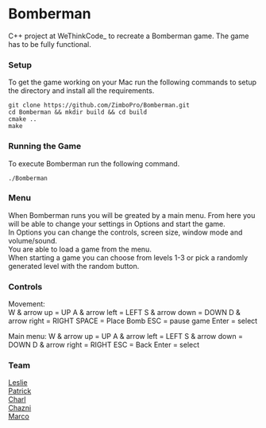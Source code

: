 # Bomberman

C++ project at WeThinkCode\_ to recreate a Bomberman game. The game has to be fully functional.

### Setup 

To get the game working on your Mac run the following commands to setup the directory
and install all the requirements. 
```
git clone https://github.com/ZimboPro/Bomberman.git
cd Bomberman && mkdir build && cd build
cmake ..
make
```

### Running the Game

To execute Bomberman run the following command. 
```
./Bomberman
```

### Menu

When Bomberman runs you will be greated by a main menu. From here you will be able to change your settings in Options and start the game.  
In Options you can change the controls, screen size, window mode and volume/sound.  
You are able to load a game from the menu.  
When starting a game you can choose from levels 1-3 or pick a randomly generated level with the random button.  

### Controls

Movement:	
	W & arrow up = UP
	A & arrow left = LEFT
	S & arrow down = DOWN
	D & arrow right = RIGHT
	SPACE = Place Bomb
	ESC = pause game
	Enter = select
  
Main menu:
	W & arrow up = UP
	A & arrow left = LEFT
	S & arrow down = DOWN
	D & arrow right = RIGHT
	ESC = Back
	Enter = select
  
### Team

<a href="https://github.com/ZimboPro">Leslie</a>  
<a href="https://github.com/P-Russell">Patrick</a>  
<a href="https://github.com/cdpauwels">Charl</a>  
<a href="https://github.com/ChazniK">Chazni</a>  
<a href="https://github.com/Moondog360">Marco</a>
